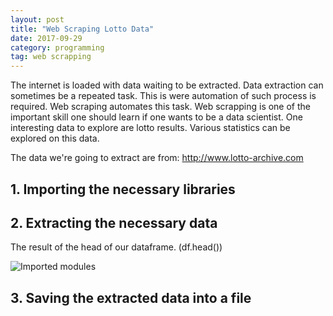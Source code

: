 ```yaml
---
layout: post
title: "Web Scraping Lotto Data"
date: 2017-09-29
category: programming 
tag: web scrapping
---
```

The internet is loaded with data waiting to be extracted. Data extraction can sometimes be a repeated task. This is were automation of such process is required. Web scraping automates this task.
Web scrapping is one of the important skill one should learn if one wants to be a data scientist. One interesting data to explore are lotto results. Various statistics can be explored on this data.

The data we're going to extract are from: <a href="http://www.lotto-archive.com">http://www.lotto-archive.com</a>



## 1. Importing the necessary libraries
<script src="https://gist.github.com/sinbad989/1de26a6adb828ac819f5db736271e03e.js"></script>

## 2. Extracting the necessary data
<script src="https://gist.github.com/sinbad989/da36dcaf8aa1b5b2d5a20c1a7fcf846d.js"></script>

<script src="https://gist.github.com/sinbad989/8ef629206b2ee1746728a392bd29c6ae.js"></script>
The result of the head of our dataframe. (df.head())

![Imported modules]({{site.url}}/img/4.PNG)
## 3. Saving the extracted data into a file

<script src="https://gist.github.com/sinbad989/578b485b9d6a7657facb29f09068b283.js"></script>


